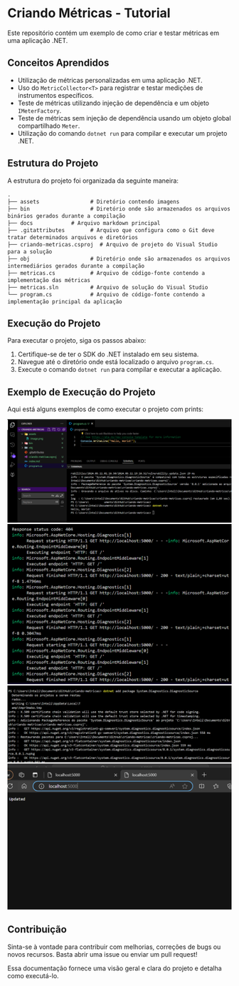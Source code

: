 # Criando Métricas - Tutorial

Este repositório contém um exemplo  de como criar e testar métricas em uma aplicação .NET.

## Conceitos Aprendidos

- Utilização de métricas personalizadas em uma aplicação .NET.
- Uso do `MetricCollector<T>` para registrar e testar medições de instrumentos específicos.
- Teste de métricas utilizando injeção de dependência e um objeto `IMeterFactory`.
- Teste de métricas sem injeção de dependência usando um objeto global compartilhado `Meter`.
- Utilização do comando `dotnet run` para compilar e executar um projeto .NET.

## Estrutura do Projeto

A estrutura do projeto foi organizada da seguinte maneira:

```
.
├── assets                # Diretório contendo imagens
├── bin                   # Diretório onde são armazenados os arquivos binários gerados durante a compilação
├── docs            # Arquivo markdown principal
├── .gitattributes        # Arquivo que configura como o Git deve tratar determinados arquivos e diretórios
├── criando-metricas.csproj  # Arquivo de projeto do Visual Studio para a solução
├── obj                   # Diretório onde são armazenados os arquivos intermediários gerados durante a compilação
├── metricas.cs           # Arquivo de código-fonte contendo a implementação das métricas
├── metricas.sln          # Arquivo de solução do Visual Studio
└── program.cs            # Arquivo de código-fonte contendo a implementação principal da aplicação
```

## Execução do Projeto

Para executar o projeto, siga os passos abaixo:

1. Certifique-se de ter o SDK do .NET instalado em seu sistema.
2. Navegue até o diretório onde está localizado o arquivo `program.cs`.
3. Execute o comando `dotnet run` para compilar e executar a aplicação.

## Exemplo de Execução do Projeto

Aqui está alguns exemplos   de como executar o projeto com prints:

<img src="../assets/dotnet.png">
<img src="../assets/dotnett33.png">
<img src="../assets/image.png">
<img src="../assets/Udate.png">

## Contribuição

Sinta-se à vontade para contribuir com melhorias, correções de bugs ou novos recursos. Basta abrir uma issue ou enviar um pull request!



Essa documentação fornece uma visão geral e clara do projeto e detalha como executá-lo. 